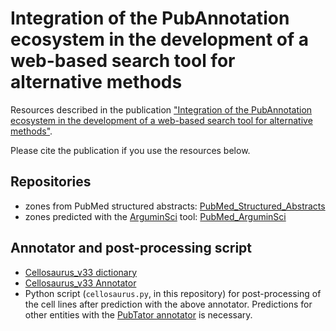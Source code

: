 # Integration of the PubAnnotation ecosystem in the development of a web-based search tool for alternative methods

Resources described in the publication ["Integration of the PubAnnotation ecosystem in the development of a web-based search tool for alternative methods"](https://genominfo.org/upload/pdf/gi-2020-18-2-e12.pdf).

Please cite the publication if you use the resources below.

## Repositories

- zones from PubMed structured abstracts: [PubMed_Structured_Abstracts](http://pubannotation.org/projects/PubMed_Structured_Abstracts)
- zones predicted with the [ArguminSci](https://github.com/anlausch/ArguminSci) tool: [PubMed_ArguminSci](http://pubannotation.org/projects/PubMed_ArguminSci)

## Annotator and post-processing script

- [Cellosaurus_v33  dictionary](http://pubdictionaries.org/dictionaries/Cellosaurus_v33)
- [Cellosaurus_v33 Annotator](http://pubannotation.org/annotators/Cellosaurus_v33)
- Python script (`cellosaurus.py`, in this repository) for post-processing of the cell lines after prediction with the above annotator. Predictions for other entities with the [PubTator annotator](http://pubannotation.org/annotators/PubTator) is necessary.
